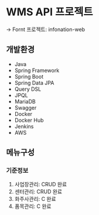 # WMS API 프로젝트
-> Fornt 프로젝트: infonation-web

## 개발환경
- Java
- Spring Framework
- Spring Boot
- Spring Data JPA
- Query DSL
- JPQL
- MariaDB
- Swagger
- Docker
- Docker Hub
- Jenkins
- AWS



## 메뉴구성
### 기준정보
 1) 사업장관리: CRUD 완료
 2) 센터관리: CRUD 완료
 3) 화주사관리: C 완료
 4) 품목관리: C 완료

